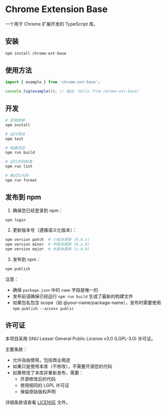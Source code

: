 # Chrome Extension Base

一个用于 Chrome 扩展开发的 TypeScript 库。

## 安装

```bash
npm install chrome-ext-base
```

## 使用方法

```typescript
import { example } from 'chrome-ext-base';

console.log(example()); // 输出: Hello from chrome-ext-base!
```

## 开发

```bash
# 安装依赖
npm install

# 运行测试
npm test

# 构建项目
npm run build

# 运行代码检查
npm run lint

# 格式化代码
npm run format
```

## 发布到 npm

1. 确保您已经登录到 npm：
```bash
npm login
```

2. 更新版本号（遵循语义化版本）：
```bash
npm version patch  # 小版本更新 (0.0.x)
npm version minor  # 中版本更新 (0.x.0)
npm version major  # 大版本更新 (x.0.0)
```

3. 发布到 npm：
```bash
npm publish
```

注意：
- 确保 `package.json` 中的 `name` 字段是唯一的
- 发布前请确保已经运行 `npm run build` 生成了最新的构建文件
- 如果包名包含 scope（如 @your-name/package-name），发布时需要使用 `npm publish --access public`

## 许可证

本项目采用 GNU Lesser General Public License v3.0 (LGPL-3.0) 许可证。

主要条款：
- 允许自由使用，包括商业用途
- 如果只是使用本库（不修改），不需要开源您的代码
- 如果修改了本库并重新发布，需要：
  - 开源修改后的代码
  - 使用相同的 LGPL 许可证
  - 保留原始版权声明

详细条款请查看 [LICENSE](LICENSE) 文件。